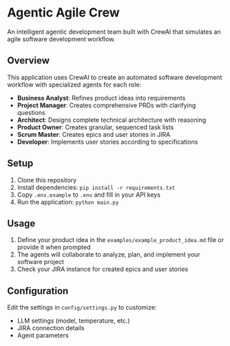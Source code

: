 # Agentic Agile Crew

An intelligent agentic development team built with CrewAI that simulates an agile software development workflow.

## Overview

This application uses CrewAI to create an automated software development workflow with specialized agents for each role:

- **Business Analyst**: Refines product ideas into requirements
- **Project Manager**: Creates comprehensive PRDs with clarifying questions
- **Architect**: Designs complete technical architecture with reasoning
- **Product Owner**: Creates granular, sequenced task lists
- **Scrum Master**: Creates epics and user stories in JIRA
- **Developer**: Implements user stories according to specifications

## Setup

1. Clone this repository
2. Install dependencies: `pip install -r requirements.txt`
3. Copy `.env.example` to `.env` and fill in your API keys
4. Run the application: `python main.py`

## Usage

1. Define your product idea in the `examples/example_product_idea.md` file or provide it when prompted
2. The agents will collaborate to analyze, plan, and implement your software project
3. Check your JIRA instance for created epics and user stories

## Configuration

Edit the settings in `config/settings.py` to customize:

- LLM settings (model, temperature, etc.)
- JIRA connection details
- Agent parameters
